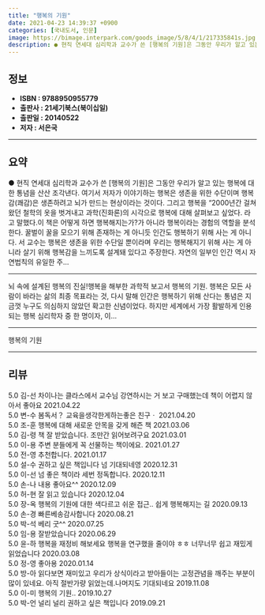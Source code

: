 ```yaml
---
title: "행복의 기원"
date: 2021-04-23 14:39:37 +0900
categories: [국내도서, 인문]
image: https://bimage.interpark.com/goods_image/5/8/4/1/217335841s.jpg
description: ● 현직 연세대 심리학과 교수가 쓴 [행복의 기원]은 그동안 우리가 알고 있는 행복에 대한 통념을 산산 조각낸다. 여기서 저자가 이야기하는 행복은 생존을 위한 수단이며 행복감(쾌감)은 생존하려고 뇌가 만드는 현상이라는 것이다. 그리고 행복을 “2000년간 걸쳐왔던 철학의 옷을 벗겨내고
---
```


## **정보**

- **ISBN : 9788950955779**
- **출판사 : 21세기북스(북이십일)**
- **출판일 : 20140522**
- **저자 : 서은국**

------



## **요약**

●  현직 연세대 심리학과 교수가 쓴 [행복의 기원]은 그동안 우리가 알고 있는 행복에 대한 통념을 산산 조각낸다. 여기서 저자가 이야기하는 행복은 생존을 위한 수단이며 행복감(쾌감)은 생존하려고 뇌가 만드는 현상이라는 것이다. 그리고 행복을 “2000년간 걸쳐왔던 철학의 옷을 벗겨내고 과학(진화론)의 시각으로 행복에 대해 살펴보고 싶었다. 라고 말했다.이 책은 어떻게 하면 행복해지는가?가 아니라 행복이라는 경험의 역할을 분석한다. 꿀벌이 꿀을 모으기 위해 존재하는 게 아니듯 인간도 행복하기 위해 사는 게 아니다. 서 교수는 행복은 생존을 위한 수단일 뿐이라며 우리는 행복해지기 위해 사는 게 아니라 살기 위해 행복감을 느끼도록 설계돼 있다고 주장한다.  자연의 일부인 인간 역시 자연법칙의 유일한 주...

------

뇌 속에 설계된 행복의 진실!행복을 해부한 과학적 보고서 행복의 기원. 행복은 모든 사람이 바라는 삶의 최종 목표라는 것, 다시 말해 인간은 행복하기 위해 산다는 통념은 지금껏 누구도 의심하지 않았던 확고한 신념이었다. 하지만 세계에서 가장 활발하게 인용되는 행복 심리학자 중 한 명이자, 이... 

------


행복의 기원 

------


## **리뷰** 

5.0 김-선 차이나는 클라스에서 교수님 강연하시는 거 보고 구매했는데 책이 어렵지 않아서 좋아요 2021.04.22 <br/>5.0 변-수 봄독서？
교육을생각한게하는좋은 친구ㆍ 2021.04.20 <br/>5.0 조-훈 행복에 대해 새로운 안목을 갖게 해즌 책 2021.03.06 <br/>5.0 김-령 책 잘 받았습니다.
조만간 읽어보려구요 2021.03.01 <br/>5.0 이-용 주변 분들에게 꼭 선물하는 책이에요. 2021.01.27 <br/>5.0 전-영 추천합니다. 2021.01.17 <br/>5.0 설-수 권하고 싶은 책입니다  넘 기대되네영 2020.12.31 <br/>5.0 이-선 넘 좋은 책이라 세번 정독합니다. 2020.12.11 <br/>5.0 손-나 내용 좋아요^^ 2020.12.09 <br/>5.0 허-현 잘 읽고 있습니다  2020.12.04 <br/>5.0 장-옥 행복의 기원에 대한 색다르고 쉬운 접근.. 쉽게 행복해지는 길 2020.09.13 <br/>5.0 손-경 빠른베송감사합니다 2020.08.21 <br/>5.0 박-석 베리 굿^^ 2020.07.25 <br/>5.0 임-용 잘받았습니다  2020.06.29 <br/>5.0 윤-하 행복을 재정비 해보세요 행복을 연구했을 줄이야 ㅎㅎ
너무너무 쉽고 재밌게 읽었습니다  2020.03.08 <br/>5.0 정-영 좋아용 2020.01.14 <br/>5.0 방-아 읽다보면 재미있고 우리가 상식이라고 받아들이는 고정관념을 깨주는 부분이 많이 있네요. 아직 절반가량 읽었는데.나머지도 기대되네요 2019.11.08 <br/>5.0 이-미 행복의 기원.. 2019.10.27 <br/>5.0 박-언 널리 널리 권하고 싶은 책입니다 2019.09.21 <br/>